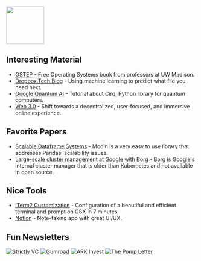 ### <img src="https://blog.joypixels.com/content/images/2020/09/owl.gif" width="100px">

## Interesting Material

- [OSTEP](https://pages.cs.wisc.edu/~remzi/OSTEP/#book-chapters) - Free Operating Systems book from professors at UW Madison.
- [Dropbox.Tech Blog](https://dropbox.tech/machine-learning/content-suggestions-machine-learning) - Using machine learning to predict what file you need next.
- [Google Quantum AI](https://quantumai.google/education) - Tutorial about Cirq, Python library for quantum computers.
- [Web 3.0](https://www.gemini.com/cryptopedia/web-3-0-definition-open-internet-decentralized) - Shift towards a decentralized, user-focused, and immersive online experience.

## Favorite Papers
- [Scalable Dataframe Systems](https://arxiv.org/pdf/2001.00888.pdf) - Modin is a very easy to use library that addresses Pandas' scalability issues.
- [Large-scale cluster management at Google with Borg](https://dl.acm.org/doi/pdf/10.1145/2741948.2741964) - Borg is Google's internal cluster manager that is older than Kubernetes and not available in open source.

## Nice Tools
- [iTerm2 Customization](https://medium.com/@Clovis_app/configuration-of-a-beautiful-efficient-terminal-and-prompt-on-osx-in-7-minutes-827c29391961) - Configuration of a beautiful and efficient terminal and prompt on OSX in 7 minutes.
- [Notion](https://www.notion.so/) - Note-taking app with great UI/UX.

## Fun Newsletters
[![Strictly VC](https://img.shields.io/badge/Strictly_VC-orange?style=for-the-badge)](https://www.strictlyvc.com/newsletter/)
[![Gumroad](https://img.shields.io/badge/Gumroad-orange?style=for-the-badge)](https://gumroad.gumroad.com/)
[![ARK Invest](https://img.shields.io/badge/ARK_Invest-orange?style=for-the-badge)](https://ark-invest.com/newsletters/)
[![The Pomp Letter](https://img.shields.io/badge/The_Pomp_Letter-orange?style=for-the-badge)](https://pomp.substack.com/)
